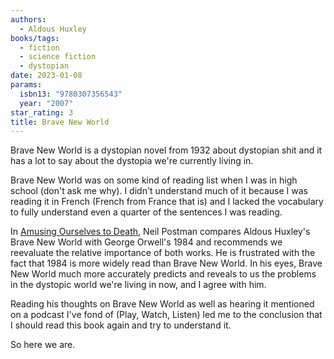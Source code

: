 ```yaml
---
authors:
  - Aldous Huxley
books/tags:
  - fiction
  - science fiction
  - dystopian
date: 2023-01-08
params:
  isbn13: "9780307356543"
  year: "2007"
star_rating: 3
title: Brave New World
---
```


Brave New World is a dystopian novel from 1932 about dystopian shit and it has a
lot to say about the dystopia we're currently living in.

<!--more-->

Brave New World was on some kind of reading list when I was in high school
(don't ask me why). I didn't understand much of it because I was reading it in
French (French from France that is) and I lacked the vocabulary to fully
understand even a quarter of the sentences I was reading.

In [Amusing Ourselves to Death](/books/2022-05-01/), Neil Postman compares
Aldous Huxley's Brave New World with George Orwell's 1984 and recommends we
reevaluate the relative importance of both works. He is frustrated with the fact
that 1984 is more widely read than Brave New World. In his eyes, Brave New World
much more accurately predicts and reveals to us the problems in the dystopic
world we're living in now, and I agree with him.

Reading his thoughts on Brave New World as well as hearing it mentioned on a
podcast I've fond of (Play, Watch, Listen) led me to the conclusion that I
should read this book again and try to understand it.

So here we are.
